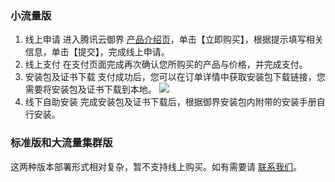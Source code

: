 
### 小流量版
   1. 线上申请
进入腾讯云御界 [产品介绍页](https://cloud.tencent.com/product/yje)，单击【立即购买】，根据提示填写相关信息，单击【提交】，完成线上申请。
   2. 线上支付
在支付页面完成再次确认您所购买的产品与价格，并完成支付。
   3. 安装包及证书下载
支付成功后，您可以在订单详情中获取安装包下载链接，您需要将安装包及证书下载到本地。
![](https://main.qcloudimg.com/raw/04cd28713bae1a15c4df045c59aa97c0.png)
   4. 线下自助安装
完成安装包及证书下载后，根据御界安装包内附带的安装手册自行安装。


### 标准版和大流量集群版
这两种版本部署形式相对复杂，暂不支持线上购买。如有需要请 [联系我们](https://cloud.tencent.com/about/connect)。
